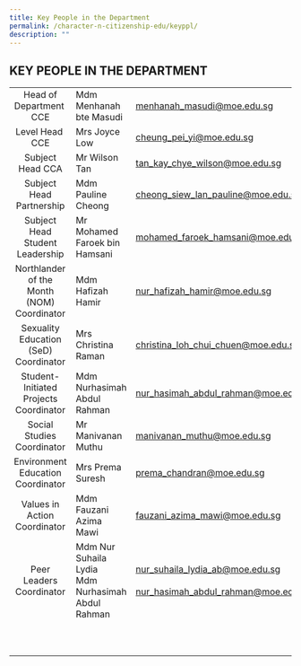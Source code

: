 ```yaml
---
title: Key People in the Department
permalink: /character-n-citizenship-edu/keyppl/
description: ""
---
```

## KEY PEOPLE IN THE DEPARTMENT

|   |   |   |
|:-:|---|---|
| Head of Department  CCE  | Mdm Menhanah bte Masudi  | [menhanah\_masudi@moe.edu.sg](mailto:menhanah_masudi@moe.edu.sg)  |
| Level Head  CCE  | Mrs Joyce Low  | [cheung\_pei\_yi@moe.edu.sg](mailto:cheung_pei_yi@moe.edu.sg)  |
| Subject Head CCA  | Mr Wilson Tan  | [tan\_kay\_chye\_wilson@moe.edu.sg](mailto:tan_kay_chye_wilson@moe.edu.sg)  |
| Subject Head Partnership  | Mdm Pauline Cheong  | [cheong\_siew\_lan\_pauline@moe.edu.sg](mailto:cheong_siew_lan_pauline@moe.edu.sg)  |
| Subject Head Student Leadership  | Mr Mohamed Faroek bin Hamsani  | [mohamed\_faroek\_hamsani@moe.edu.sg](mailto:mohamed_faroek_hamsani@moe.edu.sg)  |
| Northlander of the Month (NOM) Coordinator  | Mdm Hafizah Hamir  | [nur\_hafizah\_hamir@moe.edu.sg](mailto:nur_hafizah_hamir@moe.edu.sg)  |
| Sexuality Education (SeD) Coordinator  | Mrs Christina Raman  | [christina\_loh\_chui\_chuen@moe.edu.sg](mailto:christina_loh_chui_chuen@moe.edu.sg)  |
| Student-Initiated Projects Coordinator  | Mdm Nurhasimah Abdul Rahman  | [nur\_hasimah\_abdul\_rahman@moe.edu.sg](mailto:nur_hasimah_abdul_rahman@moe.edu.sg)  |
| Social Studies Coordinator  | Mr Manivanan Muthu  | [manivanan\_muthu@moe.edu.sg](mailto:manivanan_muthu@moe.edu.sg)  |
| Environment Education Coordinator  | Mrs Prema Suresh  | [prema\_chandran@moe.edu.sg](mailto:prema_chandran@moe.edu.sg)  |
| Values in Action Coordinator  | Mdm Fauzani Azima Mawi  | [fauzani\_azima\_mawi@moe.edu.sg](mailto:fauzani_azima_mawi@moe.edu.sg)  |
| Peer Leaders Coordinator  | Mdm Nur Suhaila Lydia<br>Mdm Nurhasimah Abdul Rahman  | [nur\_suhaila\_lydia\_ab@moe.edu.sg](mailto:nur_suhaila_lydia_ab@moe.edu.sg)<br><br>[nur\_hasimah\_abdul\_rahman@moe.edu.sg](mailto:nur_hasimah_abdul_rahman@moe.edu.sg)  |
|   |   |   |
|   |   |   |
|   |   |   |
|   |   |   |
|   |   |   |
|   |   |   |
|   |   |   |
|   |   |   |
|   |   |   |
|   |   |   |